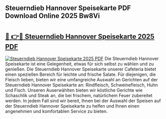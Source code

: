 ## Steuerndieb Hannover Speisekarte PDF Download Online 2025 Bw8Vi

# <h2><a href="http://gc8z8o4.nevu.top/?p=Steuerndieb+Hannover+Speisekarte">🔗 👉🔴 Steuerndieb Hannover Speisekarte 2025 PDF</a></h2>

[![Steuerndieb Hannover Speisekarte 2025 PDF](https://i.imgur.com/dBaPXMq.png)](http://gc8z8o4.nevu.top/?p=Steuerndieb+Hannover+Speisekarte)
Die Steuerndieb Hannover Speisekarte ist eine Gelegenheit, etwas für sich selbst zu wählen und zu genießen. Die Steuerndieb Hannover Speisekarte unserer Cafeteria bietet einen speziellen Bereich für leichte und frische Salate. Für diejenigen, die Fleisch lieben, bieten wir eine umfangreiche Auswahl an Gerichten auf der Steuerndieb Hannover Speisekarte an: Rindfleisch, Schweinefleisch, Huhn und Fisch. Unseren Auserwählten bieten wir köstliche Gerichte wie Schaschlik und Steak an, die bei frischem, natürlichem Feuer zubereitet werden. In jedem Fall sind wir bereit, Ihnen bei der Auswahl der Speisen auf der Steuerndieb Hannover Speisekarte zu helfen und Ihnen einen angenehmen und komfortablen Service zu bieten.
